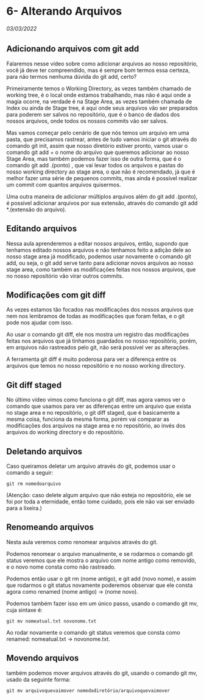 # 6- Alterando Arquivos

###### 03/03/2022



## Adicionando arquivos com git add

Falaremos nesse vídeo sobre como adicionar arquivos ao nosso repositório, você já deve ter compreendido, mas é sempre bom termos essa certeza, para não termos nenhuma dúvida do git add, certo?

Primeiramente temos o Working Directory, as vezes também chamado de working tree, é o local onde estamos trabalhando, mas não é aqui onde a magia ocorre, na verdade é na Stage Area, as vezes também chamada de Index ou ainda de Stage tree, é aqui onde seus arquivos vão ser preparados para poderem ser salvos no repositório, que é o banco de dados dos nossos arquivos, onde todos os nossos commits vão ser salvos.

Mas vamos começar pelo cenário de que nós temos um arquivo em uma pasta, que precisamos rastrear, antes de tudo vamos iniciar o git através do comando git init, assim que nosso diretório estiver pronto, vamos usar o comando git add + o nome do arquivo que queremos adicionar ao nosso Stage Area, mas também podemos fazer isso de outra forma, que é o comando git add .(ponto) , que vai levar todos os arquivos e pastas do nosso working directory ao stage area, o que não é recomendado, já que é melhor fazer uma série de pequenos commits, mas ainda é possível realizar um commit com quantos arquivos quisermos.

Uma outra maneira de adicionar múltiplos arquivos além do git add .(ponto), é possível adicionar arquivos por sua extensão, através do comando git add *.(extensão do arquivo).



## Editando arquivos

Nessa aula aprenderemos a editar nossos arquivos, então, supondo que tenhamos editado nossos arquivos e não tenhamos feito a adição dele ao nosso stage area já modificado, podemos usar novamente o comando git add, ou seja, o git add serve tanto para adicionar novos arquivos ao nosso stage area, como também as modificações feitas nos nossos arquivos, que no nosso repositório vão virar outros commits.



## Modificações com git diff

As vezes estamos tão focados nas modificações dos nossos arquivos que nem nos lembramos de todas as modificações que foram feitas, e o git pode nos ajudar com isso.

Ao usar o comando git diff, ele nos mostra um registro das modificações feitas nos arquivos que já tínhamos guardados no nosso repositório, porém, em arquivos não rastreados pelo git, não será possível ver as alterações.

A ferramenta git diff é muito poderosa para ver a diferença entre os arquivos que temos no nosso repositório e no nosso working directory.



## Git diff staged

No último vídeo vimos como funciona o git diff, mas agora vamos ver o comando que usamos para ver as diferenças entre um arquivo que exista no stage area e no repositório, o git diff staged, que é basicamente a mesma coisa, funciona da mesma forma, porém vai comparar as modificações dos arquivos na stage area e no repositório, ao invés dos arquivos do working directory e do repositório.



## Deletando arquivos

Caso queiramos deletar um arquivo através do git, podemos usar o comando a seguir:

```
git rm nomedoarquivo
```

(Atenção: caso delete algum arquivo que não esteja no repositório, ele se foi por toda a eternidade, então tome cuidado, pois ele não vai ser enviado para a lixeira.)



## Renomeando arquivos

Nesta aula veremos como renomear arquivos através do git.

Podemos renomear o arquivo manualmente, e se rodarmos o comando git status veremos que ele mostra o arquivo com nome antigo como removido, e o novo nome consta como não rastreado.

Podemos então usar o git rm (nome antigo), e git add (novo nome), e assim que rodarmos o git status novamente poderemos observar que ele consta agora como renamed (nome antigo) → (nome novo).

Podemos também fazer isso em um único passo, usando o comando git mv, cuja sintaxe é:

```
git mv nomeatual.txt novonome.txt
```

Ao rodar novamente o comando git status veremos que consta como renamed: nomeatual.txt → novonome.txt.



## Movendo arquivos

também podemos mover arquivos através do git, usando o comando git mv, usado da seguinte forma:

```
git mv arquivoquevaimover nomedodiretório/arquivoquevaimover
```